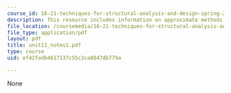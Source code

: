 ```yaml
---
course_id: 16-21-techniques-for-structural-analysis-and-design-spring-2005
description: This resource includes information on approximate methods, and Ritz methods.
file_location: /coursemedia/16-21-techniques-for-structural-analysis-and-design-spring-2005/ef42fadb4617137c55c3ca8847db779a_unit11_notes1.pdf
file_type: application/pdf
layout: pdf
title: unit11_notes1.pdf
type: course
uid: ef42fadb4617137c55c3ca8847db779a

---
```

None